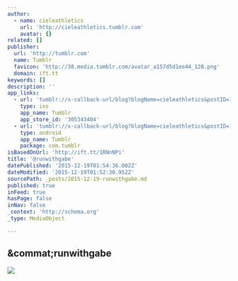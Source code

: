 ```yaml
---
author:
  - name: cieleathletics
    url: 'http://cieleathletics.tumblr.com'
    avatar: {}
related: []
publisher:
  url: 'http://tumblr.com'
  name: Tumblr
  favicon: 'http://38.media.tumblr.com/avatar_a157d5d1ee44_128.png'
  domain: ift.tt
keywords: []
description: ''
app_links:
  - url: 'tumblr://x-callback-url/blog?blogName=cieleathletics&postID=135188140875'
    type: ios
    app_name: Tumblr
    app_store_id: '305343404'
  - url: 'tumblr://x-callback-url/blog?blogName=cieleathletics&postID=135188140875'
    type: android
    app_name: Tumblr
    package: com.tumblr
isBasedOnUrl: 'http://ift.tt/1RNnNPi'
title: '@runwithgabe'
datePublished: '2015-12-19T01:54:36.002Z'
dateModified: '2015-12-19T01:52:30.952Z'
sourcePath: _posts/2015-12-19-runwithgabe.md
published: true
inFeed: true
hasPage: false
inNav: false
_context: 'http://schema.org'
_type: MediaObject

---
```

<article style=""><h1>&amp;commat;runwithgabe</h1><p></p><img src="http://36.media.tumblr.com/6b9387f0c8a804a8ef2f3f2d51326df4/tumblr_nz0vz7XsXQ1uapnizo1_1280.png" /></article>